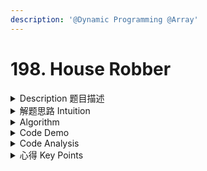 ```yaml
---
description: '@Dynamic Programming @Array'
---
```


# 198. House Robber

<details>

<summary>Description 题目描述 </summary>

You are a professional robber planning to rob houses along a street. Each house has a certain amount of money stashed, the only constraint stopping you from robbing each of them is that adjacent houses have security systems connected and it will automatically contact the police if two adjacent houses were broken into on the same night.

Given an integer array `nums` representing the amount of money of each house, return _the maximum amount of money you can rob tonight without alerting the police_.

**Example 1:**

<pre><code><strong>Input: nums = [1,2,3,1]
</strong><strong>Output: 4
</strong><strong>Explanation: Rob house 1 (money = 1) and then rob house 3 (money = 3).
</strong>Total amount you can rob = 1 + 3 = 4.
</code></pre>

**Example 2:**

<pre><code><strong>Input: nums = [2,7,9,3,1]
</strong><strong>Output: 12
</strong><strong>Explanation: Rob house 1 (money = 2), rob house 3 (money = 9) and rob house 5 (money = 1).
</strong>Total amount you can rob = 2 + 9 + 1 = 12.
</code></pre>

</details>

<details>

<summary>解题思路 Intuition </summary>



</details>

<details>

<summary>Algorithm </summary>





</details>

<details>

<summary>Code Demo </summary>

```java
```

</details>

<details>

<summary>Code Analysis</summary>



</details>

<details>

<summary>心得 Key Points</summary>



</details>
